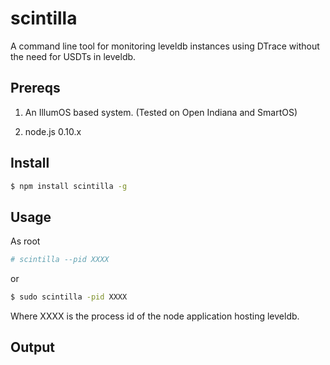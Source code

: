 # scintilla

A command line tool for monitoring leveldb instances using DTrace without the need for USDTs in leveldb.

## Prereqs

1. An IllumOS based system. (Tested on Open Indiana and SmartOS)

2. node.js 0.10.x

## Install 

```bash
$ npm install scintilla -g 
```

## Usage 

As root 

```bash 
# scintilla --pid XXXX
```

or

```bash
$ sudo scintilla -pid XXXX
```

Where XXXX is the process id of the node application hosting leveldb. 


## Output

```
```
